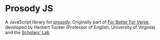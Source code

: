 # Prosody JS

A JavaScript library for
[prosody](https://en.wikipedia.org/wiki/Prosody_(linguistics)).
Originally part of [For Better For
Verse](http://prosody.lib.virginia.edu/), developed by Herbert Tucker
(Professor of English, University of Virginia) and the [Scholars'
Lab](http://scholarslab.org)
